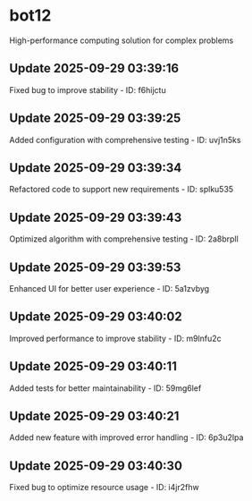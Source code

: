 # bot12
High-performance computing solution for complex problems

## Update 2025-09-29 03:39:16
Fixed bug to improve stability - ID: f6hijctu


## Update 2025-09-29 03:39:25
Added configuration with comprehensive testing - ID: uvj1n5ks


## Update 2025-09-29 03:39:34
Refactored code to support new requirements - ID: splku535


## Update 2025-09-29 03:39:43
Optimized algorithm with comprehensive testing - ID: 2a8brpll


## Update 2025-09-29 03:39:53
Enhanced UI for better user experience - ID: 5a1zvbyg


## Update 2025-09-29 03:40:02
Improved performance to improve stability - ID: m9lnfu2c


## Update 2025-09-29 03:40:11
Added tests for better maintainability - ID: 59mg6lef


## Update 2025-09-29 03:40:21
Added new feature with improved error handling - ID: 6p3u2lpa


## Update 2025-09-29 03:40:30
Fixed bug to optimize resource usage - ID: i4jr2fhw

